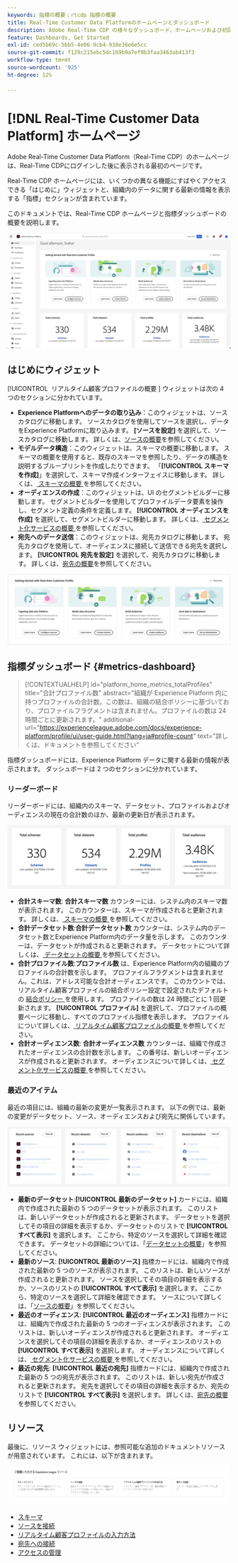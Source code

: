 ```yaml
---
keywords: 指標の概要；rtcdp 指標の概要
title: Real-Time Customer Data Platformのホームページとダッシュボード
description: Adobe Real-Time CDP の様々なダッシュボード、ホームページおよび初回ユーザーエクスペリエンスについて説明します。
feature: Dashboards, Get Started
exl-id: ced5b69c-5bb5-4e06-9cb4-938e36e6e5cc
source-git-commit: f129c215ebc5dc169b9a7ef9b3faa3463ab413f3
workflow-type: tm+mt
source-wordcount: '925'
ht-degree: 12%

---
```


# [!DNL Real-Time Customer Data Platform] ホームページ

Adobe Real-Time Customer Data Platform（Real-Time CDP）のホームページは、Real-Time CDPにログインした後に表示される最初のページです。

Real-Time CDP ホームページには、いくつかの異なる機能にすばやくアクセスできる「はじめに」ウィジェットと、組織内のデータに関する最新の情報を表示する「指標」セクションが含まれています。

このドキュメントでは、Real-Time CDP ホームページと指標ダッシュボードの概要を説明します。

![Experience Platform UI ホームページ ](assets/platform-home/home.png)

## はじめにウィジェット

[!UICONTROL &#x200B; リアルタイム顧客プロファイルの概要 &#x200B;] ウィジェットは次の 4 つのセクションに分かれています。

* **Experience Platformへのデータの取り込み**：このウィジェットは、ソースカタログに移動します。 ソースカタログを使用してソースを選択し、データをExperience Platformに取り込みます。 **[ソースを設定]** を選択して、ソースカタログに移動します。 詳しくは、[ソースの概要](../sources/home.md)を参照してください。
* **モデルデータ構造**：このウィジェットは、スキーマの概要に移動します。 スキーマの概要を使用すると、既存のスキーマを参照したり、データの構造を説明するブループリントを作成したりできます。 「**[!UICONTROL スキーマを作成]**」を選択して、スキーマ作成インターフェイスに移動します。 詳しくは、[ スキーマの概要 ](../xdm/home.md) を参照してください。
* **オーディエンスの作成**：このウィジェットは、UI のセグメントビルダーに移動します。 セグメントビルダーを使用してプロファイルデータ要素を操作し、セグメント定義の条件を定義します。 **[!UICONTROL オーディエンスを作成]** を選択して、セグメントビルダーに移動します。 詳しくは、[ セグメント化サービスの概要 ](../segmentation/home.md) を参照してください。
* **宛先へのデータ送信**：このウィジェットは、宛先カタログに移動します。 宛先カタログを使用して、オーディエンスに接続して送信できる宛先を選択します。 **[!UICONTROL 宛先を設定]** を選択して、宛先カタログに移動します。 詳しくは、[宛先の概要](../destinations/home.md)を参照してください。

![ 「はじめに」ウィジェットを表示するExperience Platform UI ホームページ ](assets/platform-home/getting-started-widget.png)

## 指標ダッシュボード {#metrics-dashboard}

>[!CONTEXTUALHELP]
>id="platform_home_metrics_totalProfiles"
>title="合計プロファイル数"
>abstract="組織が Experience Platform 内に持つプロファイルの合計数。この数は、組織の結合ポリシーに基づいており、プロファイルフラグメントは含まれません。プロファイルの数は 24 時間ごとに更新されます。"
>additional-url="https://experienceleague.adobe.com/docs/experience-platform/profile/ui/user-guide.html?lang=ja#profile-count" text="詳しくは、ドキュメントを参照してください"

指標ダッシュボードには、Experience Platform データに関する最新の情報が表示されます。 ダッシュボードは 2 つのセクションに分かれています。

### リーダーボード

リーダーボードには、組織内のスキーマ、データセット、プロファイルおよびオーディエンスの現在の合計数のほか、最新の更新日が表示されます。

![Experience Platform UI ホームページのリーダーボードセクション。](assets/platform-home/leaderboard.png)

* **合計スキーマ数**: **合計スキーマ数** カウンターには、システム内のスキーマ数が表示されます。 このカウンターは、スキーマが作成されると更新されます。 詳しくは、[ スキーマの概要 ](../xdm/home.md) を参照してください。
* **合計データセット数**:**合計データセット数** カウンターは、システム内のデータセット数とExperience Platform内のデータ量を示します。 このカウンターは、データセットが作成されると更新されます。 データセットについて詳しくは、[ データセットの概要 ](../catalog/datasets/overview.md) を参照してください。
* **合計プロファイル数**:**プロファイル数** は、Experience Platform内の組織のプロファイルの合計数を示します。 プロファイルフラグメントは含まれません。これは、アドレス可能な合計オーディエンスです。 このカウントでは、リアルタイム顧客プロファイルの結合ポリシー設定で設定されたデフォルトの [ 結合ポリシー ](profile/merge-policies.md) を使用します。 プロファイルの数は 24 時間ごとに 1 回更新されます。 **[!UICONTROL プロファイル]** を選択して、プロファイルの概要ページに移動し、すべてのプロファイル指標を表示します。 プロファイルについて詳しくは、[ リアルタイム顧客プロファイルの概要 ](../profile/home.md) を参照してください。
* **合計オーディエンス数**: **合計オーディエンス数** カウンターは、組織で作成されたオーディエンスの合計数を示します。 この番号は、新しいオーディエンスが作成されると更新されます。 オーディエンスについて詳しくは、[ セグメント化サービスの概要 ](../segmentation/home.md) を参照してください。

### 最近のアイテム

最近の項目には、組織の最新の変更が一覧表示されます。 以下の例では、最新の変更がデータセット、ソース、オーディエンスおよび宛先に関係しています。

![Experience Platform UI ホームページの「最近の項目」セクション ](assets/platform-home/recent-items.png)

* **最新のデータセット**:**[!UICONTROL 最新のデータセット]** カードには、組織内で作成された最新の 5 つのデータセットが表示されます。 このリストは、新しいデータセットが作成されると更新されます。 データセットを選択してその項目の詳細を表示するか、データセットのリストで **[!UICONTROL すべて表示]** を選択します。 ここから、特定のソースを選択して詳細を確認できます。 データセットの詳細については、「[データセットの概要](../catalog/datasets/overview.md)」を参照してください。
* **最新のソース**: **[!UICONTROL 最新のソース]** 指標カードには、組織内で作成された最新の 5 つのソースが表示されます。 このリストは、新しいソースが作成されると更新されます。 ソースを選択してその項目の詳細を表示するか、ソースのリストの **[!UICONTROL すべて表示]** を選択します。 ここから、特定のソースを選択して詳細を確認できます。 ソースについて詳しくは、「[ソースの概要](../sources/home.md)」を参照してください。
* **最近のオーディエンス**: **[!UICONTROL 最近のオーディエンス]** 指標カードには、組織内で作成された最新の 5 つのオーディエンスが表示されます。 このリストは、新しいオーディエンスが作成されると更新されます。 オーディエンスを選択してその項目の詳細を表示するか、オーディエンスのリストの **[!UICONTROL すべて表示]** を選択します。 オーディエンスについて詳しくは、[ セグメント化サービスの概要 ](../segmentation/home.md) を参照してください。
* **最近の宛先**: **[!UICONTROL 最近の宛先]** 指標カードには、組織内で作成された最新の 5 つの宛先が表示されます。 このリストは、新しい宛先が作成されると更新されます。 宛先を選択してその項目の詳細を表示するか、宛先のリストで **[!UICONTROL すべて表示]** を選択します。 詳しくは、[宛先の概要](../destinations/home.md)を参照してください。

## リソース

最後に、リソース ウィジェットには、参照可能な追加のドキュメントリソースが用意されています。 これには、以下が含まれます。

![Experience Platform UI ホームページの「リソース」セクション ](assets/platform-home/resources.png)

* [スキーマ](../xdm/schema/composition.md)
* [ソースを接続](../sources/home.md)
* [リアルタイム顧客プロファイルの入力方法](../profile/home.md)
* [宛先への接続](../destinations/home.md)
* [アクセスの管理](../access-control/abac/overview.md)

<!-- ### Successful profile records

In the leaderboard **[!UICONTROL Successful profile records]** shows the total number of records that have been successfully processed into the profile.

There is also a metric card that shows the percentage of successful records. Select **[!UICONTROL View datasets]** to see more details about the profile records. Hover over the colored area of the graph to see additional details:

![image](assets/home-profilerecords-details.PNG)

The number of successful profile records is updated hourly. 

For more information about profiles, see [A unified view of your customer in Real-Time CDP](profile/profile-overview.md).

### Total profile records

The **[!UICONTROL Total profile records]** metric card shows the total number of data records enabled to feed into the profiles, and the percentage that are successful, updated once per day. This does not include all data in the data lake, because some data might not be enabled to feed into the profiles.

 Hover over the colored area of the graph to see additional details about the successful profiles:

![image](assets/home-profile-details.PNG)

Select **[!UICONTROL View profiles]** to see more details about the profile records.

For more information about profiles, see [A unified view of your customer in Real-Time CDP](profile/profile-overview.md).

For more information about viewing a specific profile, see [Profile viewer](profile/profile-viewer.md).

### Failed profile records

In the leaderboard, **[!UICONTROL Failed profile records]** counts the number of records that failed to process into the profile.

The **[!UICONTROL Failed profile records]** metric card shows this count, and includes a graphical representation that helps you see how failures have trended during the time shown below the graphic. This chart is updated hourly. Select **[!UICONTROL View datasets]** to see more details about the profile records.

The number of failed profile records is updated hourly. -->
